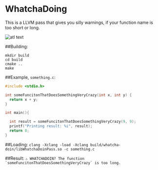# WhatchaDoing
This is a LLVM pass that gives you silly warnings, if your function name is too short or long.

![atl text](https://i.imgflip.com/16gs06.jpg) 

##Building:
```shell
mkdir build
cd build
cmake ..
make
```

##Example, `something.c`:
```c
#include <stdio.h>

int someFuncitonThatDoesSomethingVeryCrazy(int x, int y) {
  return x + y;
}

int main(){

  int result = someFuncitonThatDoesSomethingVeryCrazy(9, 9);
  printf("Printing result: %i", result);
  return 0;
}
```
##Loading:
```clang -Xclang -load -Xclang build/whatcha-doin/libWhatchaDoinPass.so -c something.c```

##Result:
```⚠️ WHATCHADOIN? The function `someFuncitonThatDoesSomethingVeryCrazy` is too long.```



